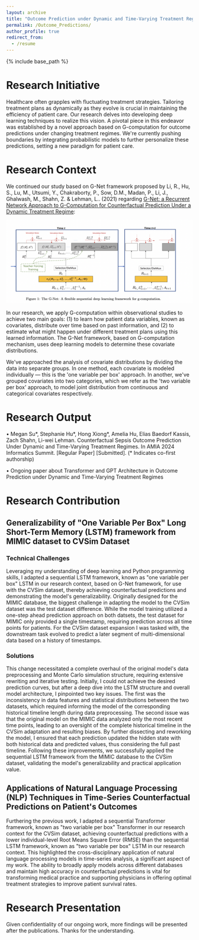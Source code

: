 ```yaml
---
layout: archive
title: "Outcome Prediction under Dynamic and Time-Varying Treatment Regimes"
permalink: /Outcome_Predictions/
author_profile: true
redirect_from:
  - /resume
---
```


{% include base_path %}
# Research Initiative

Healthcare often grapples with fluctuating treatment strategies. Tailoring treatment plans as dynamically as they evolve is crucial in maintaining the efficiency of patient care. Our research delves into developing deep learning techniques to realize this vision. A pivotal piece in this endeavor was established by a novel approach based on G-computation for outcome predictions under changing treatment regimes. We're currently pushing boundaries by integrating probabilistic models to further personalize these predictions, setting a new paradigm for patient care.

# Research Context

We continued our study based on G-Net framework proposed by Li, R., Hu, S., Lu, M., Utsumi, Y., Chakraborty, P., Sow, D.M., Madan, P., Li, J., Ghalwash, M., Shahn, Z. & Lehman, L.. (2021) regarding [G-Net: a Recurrent Network Approach to G-Computation for Counterfactual Prediction Under a Dynamic Treatment Regime](https://proceedings.mlr.press/v158/li21a.html):

![G-Net Visualization](/images/G-Net.png)

In our research, we apply G-computation within observational studies to achieve two main goals: (1) to learn how patient data variables, known as covariates, distribute over time based on past information, and (2) to estimate what might happen under different treatment plans using this learned information. The G-Net framework, based on G-computation mechanism, uses deep learning models to determine these covariate distributions.

We've approached the analysis of covariate distributions by dividing the data into separate groups. In one method, each covariate is modeled individually — this is the 'one variable per box' approach. In another, we've grouped covariates into two categories, which we refer as the 'two variable per box' approach, to model joint distribution from continuous and categorical covariates respectively.

# Research Output

•	Megan Su*, Stephanie Hu*, Hong Xiong*, Amelia Hu, Elias Baedorf Kassis, Zach Shahn, Li-wei Lehman. Counterfactual Sepsis Outcome Prediction Under Dynamic and Time-Varying Treatment Regimes. In AMIA 2024 Informatics Summit. [Regular Paper] [Submitted]. (* Indicates co-first authorship)

• Ongoing paper about Transformer and GPT Architecture in Outcome Prediction under Dynamic and Time-Varying Treatment Regimes


# Research Contribution

## Generalizability of "One Variable Per Box" Long Short-Term Memory (LSTM) framework from MIMIC dataset to CVSim Dataset

### Technical Challenges
Leveraging my understanding of deep learning and Python programming skills, I adapted a sequential LSTM framework, known as "one variable per box" LSTM in our research context, based on G-Net framework, for use with the CVSim dataset, thereby achieving counterfactual predictions and demonstrating the model's generalizability. Originally designed for the MIMIC database, the biggest challenge in adapting the model to the CVSim dataset was the test dataset difference. While the model training utilized a one-step ahead prediction approach on both datsets, the test dataset for MIMIC only provided a single timestamp, requiring prediction across all time points for patients. For the CVSim dataset expansion I was tasked with, the downstream task evolved to predict a later segment of multi-dimensional data based on a history of timestamps.

### Solutions 
This change necessitated a complete overhaul of the original model's data preprocessing and Monte Carlo simulation structure, requiring extensive rewriting and iterative testing. Initially, I could not achieve the desired prediction curves, but after a deep dive into the LSTM structure and overall model architecture, I pinpointed two key issues. The first was the inconsistency in data features and statistical distributions between the two datasets, which required informing the model of the corresponding historical timeline length during data preprocessing. The second issue was that the original model on the MIMIC data analyzed only the most recent time points, leading to an oversight of the complete historical timeline in the CVSim adaptation and resulting biases. By further dissecting and reworking the model, I ensured that each prediction updated the hidden state with both historical data and predicted values, thus considering the full past timeline. Following these improvements, we successfully applied the sequential LSTM framework from the MIMIC database to the CVSim dataset, validating the model's generalizability and practical application value.


## Applications of Natural Language Processing (NLP) Techniques in Time-Series Counterfactual Predictions on Patient's Outcomes

Furthering the previous work, I adapted a sequential Transformer framework, known as "two variable per box" Transformer in our research context for the CVSim dataset, achieving counterfactual predictions with a lower individual-level Root Means Square Error (RMSE) than the sequential LSTM framework, known as "two variable per box" LSTM in our research context. This highlighted the cross-disciplinary application of natural language processing models in time-series analysis, a significant aspect of my work. The ability to broadly apply models across different databases and maintain high accuracy in counterfactual predictions is vital for transforming medical practice and supporting physicians in offering optimal treatment strategies to improve patient survival rates.


# Research Presentation

Given confidentiality of our ongoing work, more findings will be presented after the publications. Thanks for the understanding.  
